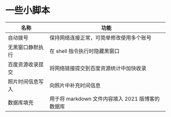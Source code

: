 # 一些小脚本

| 名称             | 功能                                             |
| ---------------- | ------------------------------------------------ |
| 自动拨号         | 保持网络连接正常，可简单修改使用多个账号         |
| 无黑窗口静默执行 | 在 shell 指令执行时隐藏黑窗口                    |
| 百度资源收录提交 | 将网络链接提交到百度资源统计中加快收录           |
| 照片时间信息写入 | 向照片中补充时间信息                             |
| 数据库填充       | 用于将 markdown 文件内容填入 2021 版博客的数据库 |
